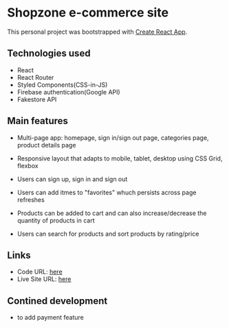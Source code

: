 # Shopzone e-commerce site

This personal project was bootstrapped with [Create React App](https://github.com/facebook/create-react-app).

## Technologies used

- React
- React Router
- Styled Components(CSS-in-JS)
- Firebase authentication(Google API)
- Fakestore API

## Main features

- Multi-page app: homepage, sign in/sign out page, categories page, product details page

- Responsive layout that adapts to mobile, tablet, desktop using CSS Grid, flexbox

- Users can sign up, sign in and sign out

- Users can add itmes to "favorites" whuch persists across page refreshes

- Products can be added to cart and can also increase/decrease the quantity of products in cart

- Users can search for products and sort products by rating/price
  
## Links
- Code URL: [here](https://github.com/akshkin/shopzone-e-comm-site)
- Live Site URL: [here](https://shopzone-project.netlify.app/)


## Contined development
- to add payment feature

